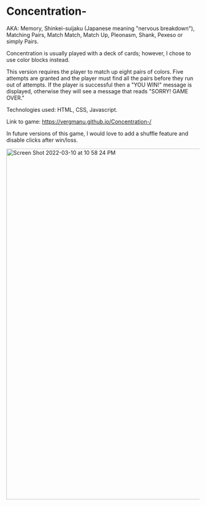 # Concentration- 
AKA:
Memory, Shinkei-suijaku (Japanese meaning "nervous breakdown"), 
Matching Pairs, Match Match, Match Up, Pleonasm, Shank, 
Pexeso or simply Pairs.

Concentration is usually played with a deck of cards; however, I chose to use color blocks instead. 

This version requires the player to match up eight pairs of colors. Five attempts are granted and the player must find all the pairs before
they run out of attempts. If the player is successful then a "YOU WIN!" message is displayed, 
otherwise they will see a message that reads "SORRY! GAME OVER."

Technologies used: HTML, CSS, Javascript. 

Link to game:
https://vergmanu.github.io/Concentration-/

In future versions of this game, I would love to add a shuffle feature and disable clicks after win/loss. 

<img width="914" alt="Screen Shot 2022-03-10 at 10 58 24 PM" src="https://user-images.githubusercontent.com/99706973/157820826-a290acf3-de6b-4661-96b6-0fd7f3fb6bd4.png">
